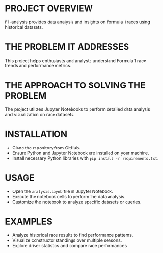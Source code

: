 # PROJECT OVERVIEW
F1-analysis provides data analysis and insights on Formula 1 races using historical datasets.

# THE PROBLEM IT ADDRESSES
This project helps enthusiasts and analysts understand Formula 1 race trends and performance metrics.

# THE APPROACH TO SOLVING THE PROBLEM
The project utilizes Jupyter Notebooks to perform detailed data analysis and visualization on race datasets.

# INSTALLATION
- Clone the repository from GitHub.
- Ensure Python and Jupyter Notebook are installed on your machine.
- Install necessary Python libraries with `pip install -r requirements.txt`.

# USAGE
- Open the `analysis.ipynb` file in Jupyter Notebook.
- Execute the notebook cells to perform the data analysis.
- Customize the notebook to analyze specific datasets or queries.

# EXAMPLES
- Analyze historical race results to find performance patterns.
- Visualize constructor standings over multiple seasons.
- Explore driver statistics and compare race performances.
